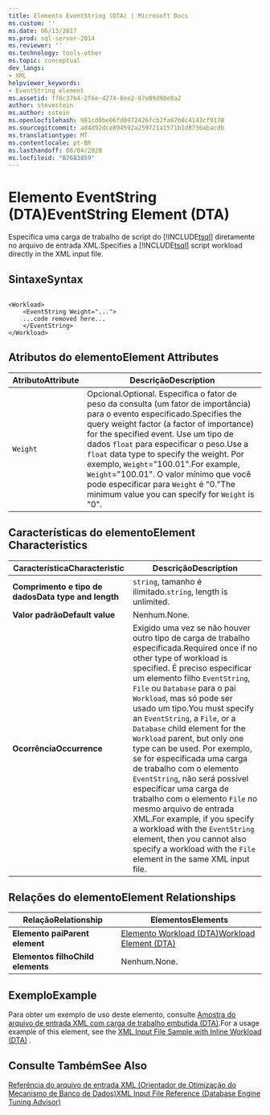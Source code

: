 ```yaml
---
title: Elemento EventString (DTA) | Microsoft Docs
ms.custom: ''
ms.date: 06/13/2017
ms.prod: sql-server-2014
ms.reviewer: ''
ms.technology: tools-other
ms.topic: conceptual
dev_langs:
- XML
helpviewer_keywords:
- EventString element
ms.assetid: f76c37b4-2f6e-4274-8ee2-87e89d98e8a2
author: stevestein
ms.author: sstein
ms.openlocfilehash: 981cd0be06fd0972426fcb2fa67b0c4143cf9178
ms.sourcegitcommit: ad4d92dce894592a259721a1571b1d8736abacdb
ms.translationtype: MT
ms.contentlocale: pt-BR
ms.lasthandoff: 08/04/2020
ms.locfileid: "87683859"
---
```

# <a name="eventstring-element-dta"></a><span data-ttu-id="70b87-102">Elemento EventString (DTA)</span><span class="sxs-lookup"><span data-stu-id="70b87-102">EventString Element (DTA)</span></span>
  <span data-ttu-id="70b87-103">Especifica uma carga de trabalho de script do [!INCLUDE[tsql](../../includes/tsql-md.md)] diretamente no arquivo de entrada XML.</span><span class="sxs-lookup"><span data-stu-id="70b87-103">Specifies a [!INCLUDE[tsql](../../includes/tsql-md.md)] script workload directly in the XML input file.</span></span>  
  
## <a name="syntax"></a><span data-ttu-id="70b87-104">Sintaxe</span><span class="sxs-lookup"><span data-stu-id="70b87-104">Syntax</span></span>  
  
```  
  
<Workload>  
    <EventString Weight="...">  
    ...code removed here...  
    </EventString>  
</Workload>  
```  
  
## <a name="element-attributes"></a><span data-ttu-id="70b87-105">Atributos do elemento</span><span class="sxs-lookup"><span data-stu-id="70b87-105">Element Attributes</span></span>  
  
|<span data-ttu-id="70b87-106">Atributo</span><span class="sxs-lookup"><span data-stu-id="70b87-106">Attribute</span></span>|<span data-ttu-id="70b87-107">Descrição</span><span class="sxs-lookup"><span data-stu-id="70b87-107">Description</span></span>|  
|---------------|-----------------|  
|`Weight`|<span data-ttu-id="70b87-108">Opcional.</span><span class="sxs-lookup"><span data-stu-id="70b87-108">Optional.</span></span> <span data-ttu-id="70b87-109">Especifica o fator de peso da consulta (um fator de importância) para o evento especificado.</span><span class="sxs-lookup"><span data-stu-id="70b87-109">Specifies the query weight factor (a factor of importance) for the specified event.</span></span> <span data-ttu-id="70b87-110">Use um tipo de dados `float` para especificar o peso.</span><span class="sxs-lookup"><span data-stu-id="70b87-110">Use a `float` data type to specify the weight.</span></span> <span data-ttu-id="70b87-111">Por exemplo, `Weight`="100.01".</span><span class="sxs-lookup"><span data-stu-id="70b87-111">For example, `Weight`="100.01".</span></span> <span data-ttu-id="70b87-112">O valor mínimo que você pode especificar para `Weight` é "0."</span><span class="sxs-lookup"><span data-stu-id="70b87-112">The minimum value you can specify for `Weight` is "0".</span></span>|  
  
## <a name="element-characteristics"></a><span data-ttu-id="70b87-113">Características do elemento</span><span class="sxs-lookup"><span data-stu-id="70b87-113">Element Characteristics</span></span>  
  
|<span data-ttu-id="70b87-114">Característica</span><span class="sxs-lookup"><span data-stu-id="70b87-114">Characteristic</span></span>|<span data-ttu-id="70b87-115">Descrição</span><span class="sxs-lookup"><span data-stu-id="70b87-115">Description</span></span>|  
|--------------------|-----------------|  
|<span data-ttu-id="70b87-116">**Comprimento e tipo de dados**</span><span class="sxs-lookup"><span data-stu-id="70b87-116">**Data type and length**</span></span>|<span data-ttu-id="70b87-117">`string`, tamanho é ilimitado.</span><span class="sxs-lookup"><span data-stu-id="70b87-117">`string`, length is unlimited.</span></span>|  
|<span data-ttu-id="70b87-118">**Valor padrão**</span><span class="sxs-lookup"><span data-stu-id="70b87-118">**Default value**</span></span>|<span data-ttu-id="70b87-119">Nenhum.</span><span class="sxs-lookup"><span data-stu-id="70b87-119">None.</span></span>|  
|<span data-ttu-id="70b87-120">**Ocorrência**</span><span class="sxs-lookup"><span data-stu-id="70b87-120">**Occurrence**</span></span>|<span data-ttu-id="70b87-121">Exigido uma vez se não houver outro tipo de carga de trabalho especificada.</span><span class="sxs-lookup"><span data-stu-id="70b87-121">Required once if no other type of workload is specified.</span></span> <span data-ttu-id="70b87-122">É preciso especificar um elemento filho `EventString`, `File` ou  `Database` para o pai `Workload`, mas só pode ser usado um tipo.</span><span class="sxs-lookup"><span data-stu-id="70b87-122">You must specify an `EventString`, a `File`, or a `Database` child element for the `Workload` parent, but only one type can be used.</span></span> <span data-ttu-id="70b87-123">Por exemplo, se for especificada uma carga de trabalho com o elemento `EventString`, não será possível especificar uma carga de trabalho com o elemento `File` no mesmo arquivo de entrada XML.</span><span class="sxs-lookup"><span data-stu-id="70b87-123">For example, if you specify a workload with the `EventString` element, then you cannot also specify a workload with the `File` element in the same XML input file.</span></span>|  
  
## <a name="element-relationships"></a><span data-ttu-id="70b87-124">Relações do elemento</span><span class="sxs-lookup"><span data-stu-id="70b87-124">Element Relationships</span></span>  
  
|<span data-ttu-id="70b87-125">Relação</span><span class="sxs-lookup"><span data-stu-id="70b87-125">Relationship</span></span>|<span data-ttu-id="70b87-126">Elementos</span><span class="sxs-lookup"><span data-stu-id="70b87-126">Elements</span></span>|  
|------------------|--------------|  
|<span data-ttu-id="70b87-127">**Elemento pai**</span><span class="sxs-lookup"><span data-stu-id="70b87-127">**Parent element**</span></span>|[<span data-ttu-id="70b87-128">Elemento Workload &#40;DTA&#41;</span><span class="sxs-lookup"><span data-stu-id="70b87-128">Workload Element &#40;DTA&#41;</span></span>](workload-element-dta.md)|  
|<span data-ttu-id="70b87-129">**Elementos filho**</span><span class="sxs-lookup"><span data-stu-id="70b87-129">**Child elements**</span></span>|<span data-ttu-id="70b87-130">Nenhum.</span><span class="sxs-lookup"><span data-stu-id="70b87-130">None.</span></span>|  
  
## <a name="example"></a><span data-ttu-id="70b87-131">Exemplo</span><span class="sxs-lookup"><span data-stu-id="70b87-131">Example</span></span>  
 <span data-ttu-id="70b87-132">Para obter um exemplo de uso deste elemento, consulte [Amostra do arquivo de entrada XML com carga de trabalho embutida &#40;DTA&#41;](xml-input-file-sample-with-inline-workload-dta.md).</span><span class="sxs-lookup"><span data-stu-id="70b87-132">For a usage example of this element, see the [XML Input File Sample with Inline Workload &#40;DTA&#41;](xml-input-file-sample-with-inline-workload-dta.md) .</span></span>  
  
## <a name="see-also"></a><span data-ttu-id="70b87-133">Consulte Também</span><span class="sxs-lookup"><span data-stu-id="70b87-133">See Also</span></span>  
 [<span data-ttu-id="70b87-134">Referência do arquivo de entrada XML &#40;Orientador de Otimização do Mecanismo de Banco de Dados&#41;</span><span class="sxs-lookup"><span data-stu-id="70b87-134">XML Input File Reference &#40;Database Engine Tuning Advisor&#41;</span></span>](xml-input-file-reference-database-engine-tuning-advisor.md)  
  
  
